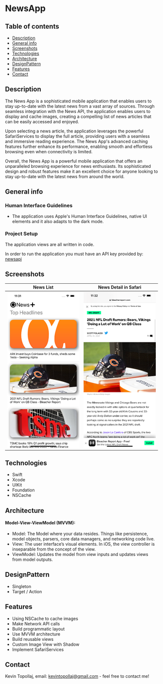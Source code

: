 # NewsApp

## Table of contents
* [Description](#description)
* [General info](#general-info)
* [Screenshots](#screenshots)
* [Technologies](#technologies)
* [Architecture](#architecture)
* [DesignPattern](#designpattern)
* [Features](#features)
* [Contact](#contact)

## Description
The News App is a sophisticated mobile application that enables users to stay up-to-date with the latest news from a vast array of sources. Through seamless integration with the News API, the application enables users to display and cache images, creating a compelling list of news articles that can be easily accessed and enjoyed.

Upon selecting a news article, the application leverages the powerful SafariServices to display the full article, providing users with a seamless and immersive reading experience. The News App's advanced caching features further enhance its performance, enabling smooth and effortless browsing even when connectivity is limited.

Overall, the News App is a powerful mobile application that offers an unparalleled browsing experience for news enthusiasts. Its sophisticated design and robust features make it an excellent choice for anyone looking to stay up-to-date with the latest news from around the world.
## General info

### Human Interface Guidelines
* The application uses Apple's Human Interface Guidelines, native UI elements and it also adapts to the dark mode.

### Project Setup
The application views are all written in code.

In order to run the application you must have an API key provided by: [newsapi](https://newsapi.org/)


## Screenshots

News List            |  News Detail in Safari
:-------------------------:|:-------------------------:
<img src="./img/S1.png" width="300"> | <img src="./img/S2.png" width="300">


## Technologies
* Swift
* Xcode
* UIKit
* Foundation
* NSCache

## Architecture
#### Model-View-ViewModel (MVVM):
* Model: 
The Model where your data resides. Things like persistence, model objects, parsers, core data managers, and networking code live.
* View:
The user interface’s visual elements. In iOS, the view controller is inseparable from the concept of the view.
* ViewModel:
Updates the model from view inputs and updates views from model outputs.

## DesignPattern

* Singleton
* Target / Action

## Features

* Using NSCache to cache images
* Make Network API calls
* Build programmatic layout
* Use MVVM architecture
* Build reusable views
* Custom Image View with Shadow
* Implement SafariServices

## Contact
Kevin Topollaj, email: kevintopollaj@gmail.com - feel free to contact me!
